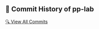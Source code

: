 ## 📜 Commit History of pp-lab  
[🔍 View All Commits](https://github.com/MadhurjyaBaruah/pp-lab/commits/main)
